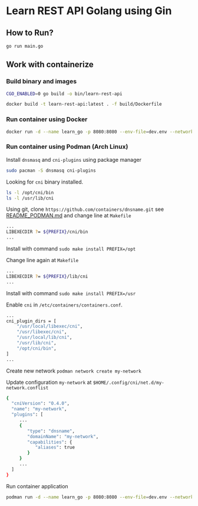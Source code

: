 # Learn REST API Golang using Gin

## How to Run?

```bash
go run main.go
```

## Work with containerize

### Build binary and images

```bash
CGO_ENABLED=0 go build -o bin/learn-rest-api

docker build -t learn-rest-api:latest . -f build/Dockerfile
```

### Run container using Docker

```bash
docker run -d --name learn_go -p 8080:8080 --env-file=dev.env --network my-network learn-rest-api
```

### Run container using Podman (Arch Linux)

Install `dnsmasq` and `cni-plugins` using package manager

```bash
sudo pacman -S dnsmasq cni-plugins
```
Looking for `cni` binary installed.

```bash
ls -l /opt/cni/bin
ls -l /usr/lib/cni
```

Using git, clone `https://github.com/containers/dnsname.git` see [README_PODMAN.md](https://github.com/containers/dnsname/blob/main/README_PODMAN.md) and change line at `Makefile`

```bash
...
LIBEXECDIR ?= ${PREFIX}/cni/bin
...
```

Install with command `sudo make install PREFIX=/opt`

Change line again at `Makefile`

```bash
...
LIBEXECDIR ?= ${PREFIX}/lib/cni
...
```

Install with command `sudo make install PREFIX=/usr`

Enable `cni` in `/etc/containers/containers.conf`.

```bash
...
cni_plugin_dirs = [
    "/usr/local/libexec/cni",
    "/usr/libexec/cni",
    "/usr/local/lib/cni",
    "/usr/lib/cni",
    "/opt/cni/bin",
]
...
```
Create new network `podman network create my-network`

Update configuration `my-network` at `$HOME/.config/cni/net.d/my-network.conflist`

```bash
{
  "cniVersion": "0.4.0",
  "name": "my-network",
  "plugins": [
     ...
     {
        "type": "dnsname",
        "domainName": "my-network",
        "capabilities": {
           "aliases": true
        }
     }
     ...
  ]
}
```

Run container application

```bash
podman run -d --name learn_go -p 8080:8080 --env-file=dev.env --network my-network learn-rest-api
```